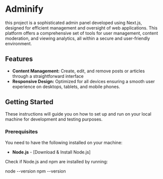 # Adminify

this project is a sophisticated admin panel developed using Next.js, designed for efficient management and oversight of web applications. This platform offers a comprehensive set of tools for user management, content moderation, and viewing analytics, all within a secure and user-friendly environment.

## Features


- **Content Management:** Create, edit, and remove posts or articles through a straightforward interface
- **Responsive Design:** Optimized for all devices ensuring a smooth user experience on desktops, tablets, and mobile phones.


## Getting Started

These instructions will guide you on how to set up and run on your local machine for development and testing purposes.

### Prerequisites

You need to have the following installed on your machine:
- **Node.js** - [Download & Install Node.js]

Check if Node.js and npm are installed by running:

node --version
npm --version
